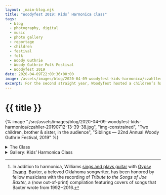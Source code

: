 ```yaml
---
layout: _main-blog.njk
title: "Woodyfest 2019: Kids’ Harmonica Class"
tags: 
  - blog
  - photography, digital
  - music
  - photo gallery
  - reportage
  - children
  - festival
  - folk
  - Woody Guthrie
  - Woody Guthrie Folk Festival
  - Woodyfest 2019
date: 2020-04-09T22:00:36+00:00
image: /assets/images/blog/2020-04-09-woodyfest-kids-harmonica/czahller-20190712-13-39-38.jpg
excerpt: For the second straight year, Woodyfest hosted a children’s harmonica class taught by festival regulars Joe Baxter and John Williams.
---
```

<!-- markdownlint-disable MD025 -->
# {{ title }}

<!-- markdownlint-enable MD025 --><mpb-dialog-img>

{% image "./src/assets/images/blog/2020-04-09-woodyfest-kids-harmonica/czahller-20190712-13-39-38.jpg", "img-constrained", "Two children, brother & sister, in the audience", "Siblings — 22nd Annual Woody Guthrie Festival, 2019" %}</mpb-dialog-img>

<div class="widget__wrapper">
  <details name="tabs">
    <summary>The Class</summary>
    <div>

## The Class

<div class="drop-cap">

For the <a href="/woodyfest-2018-kids-harmonica-class/" target="_blank" rel="external noopener noreferrer">second straight year</a>, Woodyfest hosted an expanded children’s outreach, featuring several youth concerts and workshops. These included a children’s harmonica class taught by festival regulars <span class="h-card p-name">Joe Baxter</span> and <span class="h-card p-name">John Williams</span>.[^1]

[^1]: In addition to harmonica, Williams <a href="/woodyfest-2018-gypsy-twang/">sings and plays guitar</a> with <a href="/woodyfest-2019-community-outreach-gypsy-twang-friends/"><span class="h-card p-org">Gypsy Twang</span></a>. Baxter, a beloved Oklahoma songwriter, has been honored by fellow musicians with the recording of <cite>Tribute to the Songs of Joe Baxter,</cite> a (now out-of-print) compilation featuring covers of songs that Baxter wrote from <time datetime="1992">1992</time>&NoBreak;&hairsp;&NoBreak;&ndash;&NoBreak;&hairsp;&NoBreak;<time datetime="2016">2016</time>.
</div>

The pair were assisted by East Texas singer-songwriter and multi-instrumentalist <span class="h-card p-name">Steve Fisher</span>. The <time datetime="2019-07-12T13:30-5:00">Friday</time> class was held at <span class="h-card p-organization">Saint Paul’s United Methodist Church</span>.
</div></details><details name="tabs">
    <summary>Gallery: Kids’ Harmonica Class</summary><div>

## Gallery: Kids’ Harmonica Class

<mpb-dialog-gallery hint rel cols="8">
  
  ![Kids’ Harmonica Class with Joe Baxter & John Williams — 22nd Annual Woody Guthrie Festival, 2019](/assets/images/blog/2020-04-09-woodyfest-kids-harmonica/czahller-20190712-13-33-22.jpg)
  ![Steve Fisher Assists — 22nd Annual Woody Guthrie Festival, 2019](/assets/images/blog/2020-04-09-woodyfest-kids-harmonica/czahller-20190712-13-33-44.jpg)
  ![Joe Baxter Pointing at the “G” — 22nd Annual Woody Guthrie Festival, 2019](/assets/images/blog/2020-04-09-woodyfest-kids-harmonica/czahller-20190712-13-34-24.jpg)
  ![Steve Fisher — 22nd Annual Woody Guthrie Festival, 2019](/assets/images/blog/2020-04-09-woodyfest-kids-harmonica/czahller-20190712-13-34-36.jpg)
  ![John Williams — 22nd Annual Woody Guthrie Festival, 2019](/assets/images/blog/2020-04-09-woodyfest-kids-harmonica/czahller-20190712-13-36-01.jpg)
  ![Joe & John — 22nd Annual Woody Guthrie Festival, 2019](/assets/images/blog/2020-04-09-woodyfest-kids-harmonica/czahller-20190712-13-36-11.jpg)
  ![Students (I) — 22nd Annual Woody Guthrie Festival, 2019](/assets/images/blog/2020-04-09-woodyfest-kids-harmonica/czahller-20190712-13-38-04.jpg)
  ![Students (II) — 22nd Annual Woody Guthrie Festival, 2019](/assets/images/blog/2020-04-09-woodyfest-kids-harmonica/czahller-20190712-13-38-21.jpg)
  ![Sisters — 22nd Annual Woody Guthrie Festival, 2019](/assets/images/blog/2020-04-09-woodyfest-kids-harmonica/czahller-20190712-13-39-00.jpg)
  ![Young Man — 22nd Annual Woody Guthrie Festival, 2019](/assets/images/blog/2020-04-09-woodyfest-kids-harmonica/czahller-20190712-13-39-09.jpg)
  ![Siblings — 22nd Annual Woody Guthrie Festival, 2019](/assets/images/blog/2020-04-09-woodyfest-kids-harmonica/czahller-20190712-13-39-38.jpg)
  ![Father & Son — 22nd Annual Woody Guthrie Festival, 2019](/assets/images/blog/2020-04-09-woodyfest-kids-harmonica/czahller-20190712-13-40-33.jpg)
  ![John Shows the Correct Grip (I) — 22nd Annual Woody Guthrie Festival, 2019](/assets/images/blog/2020-04-09-woodyfest-kids-harmonica/czahller-20190712-13-41-17.jpg)
  ![John Shows the Correct Grip (II) — 22nd Annual Woody Guthrie Festival, 2019](/assets/images/blog/2020-04-09-woodyfest-kids-harmonica/czahller-20190712-13-41-27.jpg)
  ![John Shows the Correct Grip (III) — 22nd Annual Woody Guthrie Festival, 2019](/assets/images/blog/2020-04-09-woodyfest-kids-harmonica/czahller-20190712-13-41-32.jpg)
</mpb-dialog-gallery>
</div></details></div>
